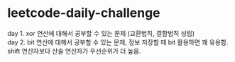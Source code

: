 # leetcode-daily-challenge




day 1. xor 연산에 대해서 공부할 수 있는 문제 (교환법칙, 결합법칙 성립) \
day 2. bit 연산에 대해서 공부할 수 있는 문제, 정보 저장할 때 bit 활용하면 꽤 유용함. 
  shift 연산자보다 산술 연산자가 우선순위가 더 높음.
